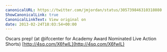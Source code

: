 ```yaml
---
canonicalURL: https://twitter.com/jmjordan/status/305739846310318080
ShowCanonicalLink: true
CanonicalLinkText: View original on
date: 2013-02-24T18:03:54+00:00
---
```

Oscars prep! (at @ifccenter for Academy Award Nominated Live Action Shorts) [http://4sq.com/X6fwIL](http://4sq.com/X6fwIL)